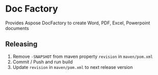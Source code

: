# Doc Factory

Provides Aspose DocFactory to create Word, PDF, Excel, Powerpoint documents

## Releasing

1. Remove `-SNAPSHOT` from maven property `revision` in `maven/pom.xml`
2. Commit / Push and run build
3. Update `revision` in `maven/pom.xml` to next release version
